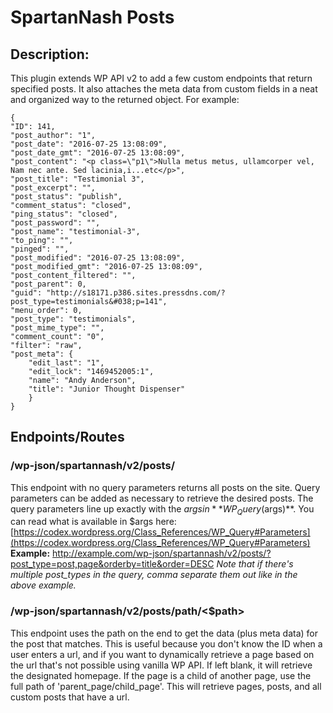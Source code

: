 SpartanNash Posts
=================
## Description:
This plugin extends WP API v2 to add a few custom endpoints that return specified posts. It also attaches the meta data
from custom fields in a neat and organized way to the returned object. For example:

    {
    "ID": 141,
    "post_author": "1",
    "post_date": "2016-07-25 13:08:09",
    "post_date_gmt": "2016-07-25 13:08:09",
    "post_content": "<p class=\"p1\">Nulla metus metus, ullamcorper vel, Nam nec ante. Sed lacinia,i...etc</p>",
    "post_title": "Testimonial 3",
    "post_excerpt": "",
    "post_status": "publish",
    "comment_status": "closed",
    "ping_status": "closed",
    "post_password": "",
    "post_name": "testimonial-3",
    "to_ping": "",
    "pinged": "",
    "post_modified": "2016-07-25 13:08:09",
    "post_modified_gmt": "2016-07-25 13:08:09",
    "post_content_filtered": "",
    "post_parent": 0,
    "guid": "http://s18171.p386.sites.pressdns.com/?post_type=testimonials&#038;p=141",
    "menu_order": 0,
    "post_type": "testimonials",
    "post_mime_type": "",
    "comment_count": "0",
    "filter": "raw",
    "post_meta": {
        "edit_last": "1",
        "edit_lock": "1469452005:1",
        "name": "Andy Anderson",
        "title": "Junior Thought Dispenser"
        }
    }

Endpoints/Routes
----------------
### /wp-json/spartannash/v2/posts/
This endpoint with no query parameters returns all posts on the site. Query parameters can be added as necessary to
retrieve the desired posts. The query parameters line up exactly with the $args in **WP_Query($args)**. You can read
what is available in $args here: [https://codex.wordpress.org/Class_References/WP_Query#Parameters](https://codex.wordpress.org/Class_References/WP_Query#Parameters)
**Example:** http://example.com/wp-json/spartannash/v2/posts/?post_type=post,page&orderby=title&order=DESC
*Note that if there's multiple post_types in the query, comma separate them out like in the above example.*

### /wp-json/spartannash/v2/posts/path/<$path>
This endpoint uses the path on the end to get the data (plus meta data) for the post that matches. This is useful
because you don't know the ID when a user enters a url, and if you want to dynamically retrieve a page based on the url
that's not possible using vanilla WP API. If left blank, it will retrieve the designated homepage. If the page is a
child of another page, use the full path of 'parent_page/child_page'. This will retrieve pages, posts, and all custom
posts that have a url.